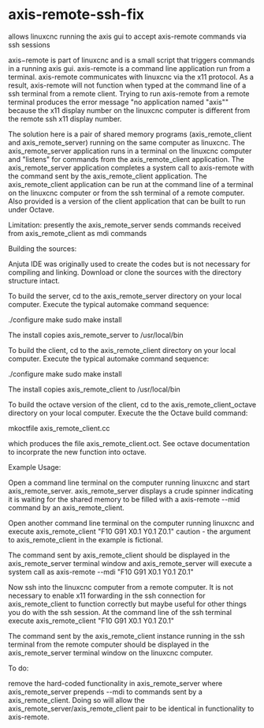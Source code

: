 # axis-remote-ssh-fix
allows linuxcnc running the axis gui to accept axis-remote commands via ssh sessions

axis−remote is part of linuxcnc and is a small script that triggers commands in a running axis gui.  axis-remote is a command line application run from a terminal.  axis-remote communicates with linuxcnc via the x11 protocol.  As a result, axis-remote will not function when typed at the command line of a ssh terminal from a remote client.  Trying to run axis-remote from a remote terminal produces the error message "no application named "axis"" because the x11 display number on the linuxcnc computer is different from the remote ssh x11 display number. 

The solution here is a pair of shared memory programs (axis_remote_client and axis_remote_server) running on the same computer as linuxcnc.  The axis_remote_server application runs in a terminal on the linuxcnc computer and "listens" for commands from the axis_remote_client application.  The axis_remote_server application completes a system call to axis-remote with the command sent by the axis_remote_client application.  The axis_remote_client application can be run at the command line of a terminal on the linuxcnc computer or from the ssh terminal of a remote computer.  Also provided is a version of the client application that can be built to run under Octave.

Limitation:  presently the axis_remote_server sends commands received from axis_remote_client as mdi commands

Building the sources:

Anjuta IDE was originally used to create the codes but is not necessary for compiling and linking.  Download or clone the sources with the directory structure intact.  

To build the server, cd to the axis_remote_server directory on your local computer. Execute the typical automake command sequence:

./configure
make
sudo make install

The install copies axis_remote_server to /usr/local/bin

To build the client, cd to the axis_remote_client directory on your local computer. Execute the typical automake command sequence:

./configure
make
sudo make install

The install copies axis_remote_client to /usr/local/bin

To build the octave version of the client, cd to the axis_remote_client_octave directory on your local computer. Execute the the Octave build command:

mkoctfile axis_remote_client.cc

which produces the file axis_remote_client.oct.  See octave documentation to incorprate the new function into octave.

Example Usage:

Open a command line terminal on the computer running linuxcnc and start axis_remote_server.  axis_remote_server displays a crude spinner indicating it is waiting for the shared memory to be filled with a axis-remote --mid command by an axis_remote_client.

Open another command line terminal on the computer running linuxcnc and execute axis_remote_client "F10 G91 X0.1 Y0.1 Z0.1"
caution - the argument to axis_remote_client in the example is fictional.

The command sent by axis_remote_client should be displayed in the axis_remote_server terminal window and axis_remote_server will execute a system call as axis-remote --mdi "F10 G91 X0.1 Y0.1 Z0.1"

Now ssh into the linuxcnc computer from a remote computer.  It is not necessary to enable x11 forwarding in the ssh connection for axis_remote_client to function correctly but maybe useful for other things you do with the ssh session.  At the command line of the ssh terminal execute axis_remote_client "F10 G91 X0.1 Y0.1 Z0.1"

The command sent by the axis_remote_client instance running in the ssh terminal from the remote computer should be displayed in the axis_remote_server terminal window on the linuxcnc computer.

To do:

remove the hard-coded functionality in axis_remote_server where axis_remote_server prepends --mdi to commands sent by a axis_remote_client.  Doing so will allow the axis_remote_server/axis_remote_client pair to be identical in functionality to axis-remote.
